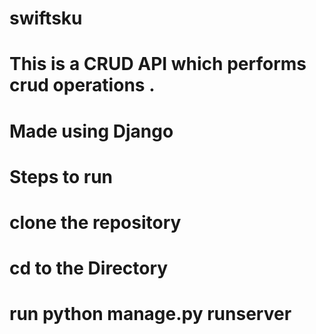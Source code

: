# swiftsku
# This is a CRUD API which performs crud operations .
# Made using Django

# Steps to run

# clone the repository 
# cd to the Directory
# run python manage.py runserver 
